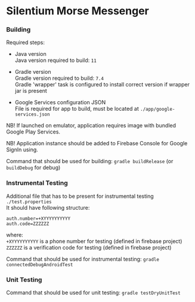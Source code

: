 # Silentium Morse Messenger

### Building
Required steps:

 + Java version  
   Java version required to build: `11`
   
 + Gradle version  
   Gradle version required to build: `7.4`  
   Gradle 'wrapper' task is configured to install correct version if wrapper jar is present

+ Google Services configuration JSON  
  File is required for app to build, must be located at `./app/google-services.json`  
  
NB! If launched on emulator, application requires image with bundled Google Play Services.

NB! Application instance should be added to Firebase Console for Google SignIn using.

Command that should be used for building: `gradle buildRelease` (or `buildDebug` for debug)

### Instrumental Testing
Additional file that has to be present for instrumental testing `./test.properties`  
It should have following structure:
```properties
auth.number=+XYYYYYYYYYY
auth.code=ZZZZZZ
```  
where:  
`+XYYYYYYYYYY` is a phone number for testing (defined in firebase project)  
`ZZZZZZ` is a verification code for testing (defined in firebase project)

Command that should be used for instrumental testing: `gradle connectedDebugAndroidTest`

### Unit Testing
Command that should be used for unit testing: `gradle testDryUnitTest`
